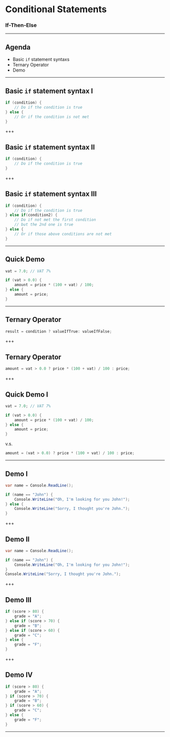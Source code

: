# Conditional Statements

### If-Then-Else

---

## Agenda

* Basic `if` statement syntaxs
* Ternary Operator
* Demo

---

## Basic `if` statement syntax I

```csharp
if (condition) {
	// Do if the condition is true
} else {
	// Or if the condition is not met
}
```

+++

## Basic `if` statement syntax II

```csharp
if (condition) {
	// Do if the condition is true
}
```

+++

## Basic `if` statement syntax III

```csharp
if (condition) {
	// Do if the condition is true
} else if(condition2) {
	// Do if not met the first condition
	// but the 2nd one is true
} else {
	// Or if those above conditions are not met
}
```

---

## Quick Demo

```csharp
vat = 7.0; // VAT 7%

if (vat > 0.0) {
	amount = price * (100 + vat) / 100;
} else {
	amount = price;
}
```

---

## Ternary Operator

```csharp
result = condition ? valueIfTrue: valueIfFalse;
```

+++

## Ternary Operator

```csharp
amount = vat > 0.0 ? price * (100 + vat) / 100 : price;
```

+++

## Quick Demo I

```csharp
vat = 7.0; // VAT 7%

if (vat > 0.0) {
	amount = price * (100 + vat) / 100;
} else {
	amount = price;
}
```

v.s.

```csharp
amount = (vat > 0.0) ? price * (100 + vat) / 100 : price;
```

---

## Demo I

```csharp
var name = Console.ReadLine();

if (name == "John") {
	Console.WriteLine("Oh, I'm looking for you John!");
} else {
	Console.WriteLine("Sorry, I thought you're John.");
}
```

+++

## Demo II

```csharp
var name = Console.ReadLine();

if (name == "John") {
	Console.WriteLine("Oh, I'm looking for you John!");
}
Console.WriteLine("Sorry, I thought you're John.");
```

+++

## Demo III

```csharp
if (score > 80) {
	grade = "A";
} else if (score > 70) {
	grade = "B";
} else if (score > 60) {
	grade = "C";
} else {
	grade = "F";
}
```

+++

## Demo IV

```csharp
if (score > 80) {
	grade = "A";
} if (score > 70) {
	grade = "B";
} if (score > 60) {
	grade = "C";
} else {
	grade = "F";
}
```

---

## 